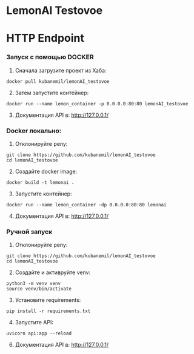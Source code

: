 # LemonAI Testovoe


# HTTP Endpoint
### Запуск с помощью DOCKER
1. Сначала загрузите проект из Хаба:
```shell
docker pull kubanemil/lemonAI_testovoe
```
2. Затем запустите контейнер:
```shell
docker run --name lemon_container -p 0.0.0.0:80:80 lemonAI_testovoe
```
3. Документация API в: http://127.0.0.1/


### Docker локально:
1. Отклонируйте репу:
```shell
git clone https://github.com/kubanemil/lemonAI_testovoe
cd lemonAI_testovoe
```
2. Создайте docker image:
```shell
docker build -t lemonai .
```
3. Запустите контейнер:
```shell
docker run --name lemon_container -dp 0.0.0.0:80:80 lemonai
```
4. Документация API в: http://127.0.0.1/


### Ручной запуск
1. Отклонируйте репу:
```shell
git clone https://github.com/kubanemil/lemonAI_testovoe
cd lemonAI_testovoe
```
2. Создайте и активруйте venv:
```shell
python3 -m venv venv
source venv/bin/activate
```
3. Установите requirements:
```shell
pip install -r requirements.txt
```
4. Запустите API:
```shell
uvicorn api:app --reload
```
6. Документация API в: http://127.0.0.1/